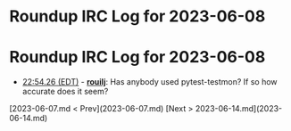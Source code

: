 # Roundup IRC Log for 2023-06-08 #
# Roundup IRC Log for 2023-06-08
* <a href="#22:54.26" id="22:54.26">22:54.26 (EDT)</a> - __[rouilj](https://github.com/rouilj)__: Has anybody used pytest-testmon? If so how accurate does it seem?

<div class="inpage-footer">
[2023-06-07.md < Prev](2023-06-07.md)
[Next > 2023-06-14.md](2023-06-14.md)
</div>
